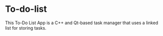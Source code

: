 # To-do-list
This To-Do List App is a C++ and Qt-based task manager that uses a linked list for storing tasks.
